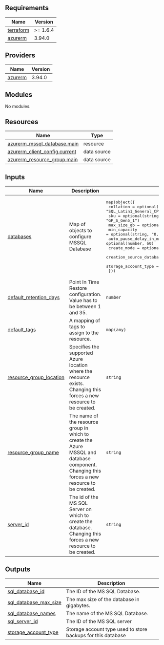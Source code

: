 <!-- BEGIN_TF_DOCS -->
## Requirements

| Name | Version |
|------|---------|
| <a name="requirement_terraform"></a> [terraform](#requirement\_terraform) | >= 1.6.4 |
| <a name="requirement_azurerm"></a> [azurerm](#requirement\_azurerm) | 3.94.0 |

## Providers

| Name | Version |
|------|---------|
| <a name="provider_azurerm"></a> [azurerm](#provider\_azurerm) | 3.94.0 |

## Modules

No modules.

## Resources

| Name | Type |
|------|------|
| [azurerm_mssql_database.main](https://registry.terraform.io/providers/hashicorp/azurerm/3.94.0/docs/resources/mssql_database) | resource |
| [azurerm_client_config.current](https://registry.terraform.io/providers/hashicorp/azurerm/3.94.0/docs/data-sources/client_config) | data source |
| [azurerm_resource_group.main](https://registry.terraform.io/providers/hashicorp/azurerm/3.94.0/docs/data-sources/resource_group) | data source |

## Inputs

| Name | Description | Type | Default | Required |
|------|-------------|------|---------|:--------:|
| <a name="input_databases"></a> [databases](#input\_databases) | Map of objects to configure MSSQL Database | <pre>map(object({<br>    collation                   = optional(string, "SQL_Latin1_General_CP1_CI_AS")<br>    sku                         = optional(string, "GP_S_Gen5_1")<br>    max_size_gb                 = optional(string, "20")<br>    min_capacity                = optional(string, "0.5")<br>    auto_pause_delay_in_minutes = optional(number, 60)<br>    create_mode                 = optional(string, "Default")<br>    creation_source_database_id = optional(string, null)<br>    storage_account_type        = optional(string, "ZRS")<br>  }))</pre> | `{}` | no |
| <a name="input_default_retention_days"></a> [default\_retention\_days](#input\_default\_retention\_days) | Point In Time Restore configuration. Value has to be between 1 and 35. | `number` | `3` | no |
| <a name="input_default_tags"></a> [default\_tags](#input\_default\_tags) | A mapping of tags to assign to the resource. | `map(any)` | <pre>{<br>  "ManagedByTerraform": "True"<br>}</pre> | no |
| <a name="input_resource_group_location"></a> [resource\_group\_location](#input\_resource\_group\_location) | Specifies the supported Azure location where the resource exists. Changing this forces a new resource to be created. | `string` | `"West Europe"` | no |
| <a name="input_resource_group_name"></a> [resource\_group\_name](#input\_resource\_group\_name) | The name of the resource group in which to create the Azure MSSQL and database component. Changing this forces a new resource to be created. | `string` | n/a | yes |
| <a name="input_server_id"></a> [server\_id](#input\_server\_id) | The id of the MS SQL Server on which to create the database. Changing this forces a new resource to be created. | `string` | n/a | yes |

## Outputs

| Name | Description |
|------|-------------|
| <a name="output_sql_database_id"></a> [sql\_database\_id](#output\_sql\_database\_id) | The ID of the MS SQL Database. |
| <a name="output_sql_database_max_size"></a> [sql\_database\_max\_size](#output\_sql\_database\_max\_size) | The max size of the database in gigabytes. |
| <a name="output_sql_database_names"></a> [sql\_database\_names](#output\_sql\_database\_names) | The name of the MS SQL Database. |
| <a name="output_sql_server_id"></a> [sql\_server\_id](#output\_sql\_server\_id) | The ID of the MS SQL server |
| <a name="output_storage_account_type"></a> [storage\_account\_type](#output\_storage\_account\_type) | Storage account type used to store backups for this database |
<!-- END_TF_DOCS -->